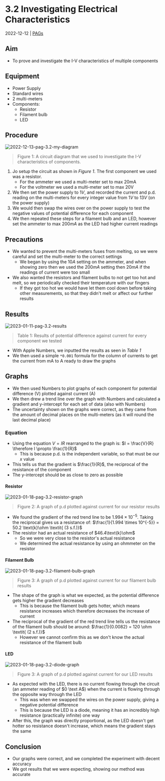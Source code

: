 # 3.2 Investigating Electrical Characteristics
2022-12-12 | [PAGs](PAGs.md)

## Aim
- To prove and investigate the I-V characteristics of multiple components

## Equipment
- Power Supply
- Standard wires
- 2 multi-meters
- Components:
	- Resistor
	- Filament bulb
	- LED

## Procedure
![2022-12-13-pag-3.2-my-diagram](2022-12-13-pag-3.2-my-diagram.jpeg)
> Figure 1: A circuit diagram that we used to investigate the I-V characteristics of components.

1. Jo setup the circuit as shown in *Figure 1*. The first component we used was a resistor.
	 - For the ammeter we used a multi-meter set to max $20\text{mA}$
	 - For the voltmeter we used a multi-meter set to max $20\text{V}$
2. We then set the power supply to $1V$, and recorded the current and p.d. reading on the multi-meters for every integer value from $1V$ to $13V$ (on the power supply)
3. We would then swap the wires over on the power supply to test the negative values of potential difference for each component
4. We then repeated these steps for a filament bulb and an LED, however set the ammeter to max $200mA$ as the LED had higher current readings
<div style="page-break-after: always;"></div>

## Precautions
- We wanted to prevent the multi-meters fuses from melting, so we were careful and set the multi-meter to the correct settings
	- We began by using the $10A$ setting on the ammeter, and when showing zero then we used the $200mA$ setting then $20mA$ if the readings of current were too small
- We also wanted the resistors and filament bulbs to not get too hot and melt, so we periodically checked their temperature with our fingers
	- If they got too hot we would have let them cool down before taking other measurements, so that they didn't melt or affect our further results

## Results
![2023-01-11-pag-3.2-results](2023-01-11-pag-3.2-results.jpeg)
> Table 1: Results of potential difference against current for every component we tested

- With Apple Numbers, we inputted the results as seen in *Table 1*
- We then used a simple `*0.001` formula for the column of currents to get the current from $\text{mA}$ to $\text{A}$ ready to draw the graphs
<div style="page-break-after: always;"></div>

## Graphs
- We then used Numbers to plot graphs of each component for potential difference (V) plotted against current (A)
- We then drew a trend line over the graph with Numbers and calculated a gradient and y-intercept for each set of data (also with Numbers)
- The uncertainty shown on the graphs were correct, as they came from the amount of decimal places on the multi-meters (as it will round the last decimal place)

### Equation
- Using the equation $V = IR$ rearranged to the graph is: $I = \frac{V}{R} \therefore I \propto \frac{1}{R}$
	- This is because p.d. is the independent variable, so that must be our $x$ value
- This tells us that the gradient is $\frac{1}{R}$, the reciprocal of the resistance of the component
- The y-intercept should be as close to zero as possible

#### Resistor
![2023-01-18-pag-3.2-resistor-graph](2023-01-18-pag-3.2-resistor-graph.jpeg)
> Figure 2: A graph of p.d plotted against current for our resistor results

- We found the gradient of the red trend line to be $1.994 \times 10^{-5}$. Taking the reciprocal gives us a resistance of: $\frac{1}{1.994 \times 10^{-5}} = 50.2 \text{k}\ohm \textit{ (3 s.f.)}$
- The resistor had an actual resistance of $46.4\text{k}\ohm$
	- So we were very close to the resistor's actual resistance
	- We determined the actual resistance by using an ohmmeter on the resistor

<div style="page-break-after: always;"></div>

#### Filament Bulb
![2023-01-18-pag-3.2-filament-bulb-graph](2023-01-18-pag-3.2-filament-bulb-graph.jpeg)
> Figure 3: A graph of p.d plotted against current for our filament bulb results 

- The shape of the graph is what we expected, as the potential difference gets higher the gradient decreases
	- This is because the filament bulb gets hotter, which means resistance increases which therefore decreases the increase of current
- The reciprocal of the gradient of the red trend line tells us the resistance of the filament bulb should be around: $\frac{1}{0.0082} = 120 \ohm \textit{ (2 s.f.)}$
	- However we cannot confirm this as we don't know the actual resistance of the filament bulb

#### LED
![2023-01-18-pag-3.2-diode-graph](2023-01-18-pag-3.2-diode-graph.jpeg)
> Figure 3: A graph of p.d plotted against current for our LED results 

- As expected with the LED, there is no current flowing through the circuit (an ammeter reading of $0 \text A$) when the current is flowing through the opposite way through the LED
	- This was when we swapped the wires on the power supply, giving a negative potential difference
	- This is because the LED is a diode, meaning it has an incredibly high resistance (practically infinite) one way
- After this, the graph was directly proportional, as the LED doesn't get hotter so resistance doesn't increase, which means the gradient stays the same

## Conclusion
- Our graphs were correct, and we completed the experiment with decent accuracy
- We got results that we were expecting, showing our method was accurate